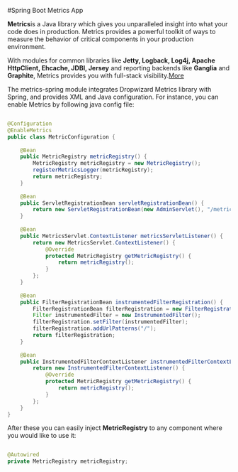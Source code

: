 #Spring Boot Metrics App 

**Metrics**is a Java library which gives you unparalleled insight into what your code does in production.
Metrics provides a powerful toolkit of ways to measure the behavior of critical components in your production environment.

With modules for common libraries like **Jetty, Logback, Log4j, Apache HttpClient, Ehcache, JDBI, Jersey** and reporting 
backends like **Ganglia** and **Graphite**, Metrics provides you with full-stack visibility.[More](http://metrics.dropwizard.io)

The metrics-spring module integrates Dropwizard Metrics library with Spring, and provides XML and Java configuration.
For instance, you can enable Metrics by following java config file:   

```java

@Configuration
@EnableMetrics
public class MetricConfiguration {
    
    @Bean
    public MetricRegistry metricRegistry() {
        MetricRegistry metricRegistry = new MetricRegistry();
        registerMetricsLogger(metricRegistry);
        return metricRegistry;
    }
    
    @Bean
    public ServletRegistrationBean servletRegistrationBean() {
        return new ServletRegistrationBean(new AdminServlet(), "/metrics/*");
    }
    
    @Bean
    public MetricsServlet.ContextListener metricsServletListener() {
        return new MetricsServlet.ContextListener() {
            @Override
            protected MetricRegistry getMetricRegistry() {
                return metricRegistry();
            }
        };
    }
    
    @Bean
    public FilterRegistrationBean instrumentedFilterRegistration() {
        FilterRegistrationBean filterRegistration = new FilterRegistrationBean();
        Filter instrumentedFilter = new InstrumentedFilter();
        filterRegistration.setFilter(instrumentedFilter);
        filterRegistration.addUrlPatterns("/");
        return filterRegistration;
    }
    
    @Bean
    public InstrumentedFilterContextListener instrumentedFilterContextListener() {
        return new InstrumentedFilterContextListener() {
            @Override
            protected MetricRegistry getMetricRegistry() {
                return metricRegistry();
            }
        };
    }
}

```

After these you can easily inject **MetricRegistry** to any component where you would like to use it: 

```java

@Autowired
private MetricRegistry metricRegistry;

```